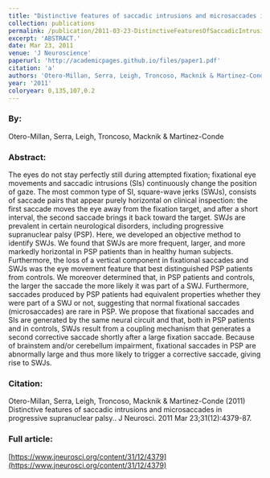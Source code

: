 ```yaml
---
title: "Distinctive features of saccadic intrusions and microsaccades in progressive supranuclear palsy."
collection: publications
permalink: /publication/2011-03-23-DistinctiveFeaturesOfSaccadicIntrusionsAndMicrosaccadesInProgre
excerpt: 'ABSTRACT.'
date: Mar 23, 2011
venue: 'J Neuroscience'
paperurl: 'http://academicpages.github.io/files/paper1.pdf'
citation: 'a'
authors: 'Otero-Millan, Serra, Leigh, Troncoso, Macknik & Martinez-Conde'
year: '2011'
coloryear: 0,135,107,0.2
---
```


### By: 
Otero-Millan, Serra, Leigh, Troncoso, Macknik & Martinez-Conde

### Abstract: 
The eyes do not stay perfectly still during attempted fixation; fixational eye movements and saccadic intrusions (SIs) continuously change the position of gaze. The most common type of SI, square-wave jerks (SWJs), consists of saccade pairs that appear purely horizontal on clinical inspection: the first saccade moves the eye away from the fixation target, and after a short interval, the second saccade brings it back toward the target. SWJs are prevalent in certain neurological disorders, including progressive supranuclear palsy (PSP). Here, we developed an objective method to identify SWJs. We found that SWJs are more frequent, larger, and more markedly horizontal in PSP patients than in healthy human subjects. Furthermore, the loss of a vertical component in fixational saccades and SWJs was the eye movement feature that best distinguished PSP patients from controls. We moreover determined that, in PSP patients and controls, the larger the saccade the more likely it was part of a SWJ. Furthermore, saccades produced by PSP patients had equivalent properties whether they were part of a SWJ or not, suggesting that normal fixational saccades (microsaccades) are rare in PSP. We propose that fixational saccades and SIs are generated by the same neural circuit and that, both in PSP patients and in controls, SWJs result from a coupling mechanism that generates a second corrective saccade shortly after a large fixation saccade. Because of brainstem and/or cerebellum impairment, fixational saccades in PSP are abnormally large and thus more likely to trigger a corrective saccade, giving rise to SWJs.

### Citation: 
Otero-Millan, Serra, Leigh, Troncoso, Macknik & Martinez-Conde (2011) Distinctive features of saccadic intrusions and microsaccades in progressive supranuclear palsy.. J Neurosci. 2011 Mar 23;31(12):4379-87. 

### Full article: 
[https://www.jneurosci.org/content/31/12/4379](https://www.jneurosci.org/content/31/12/4379)
